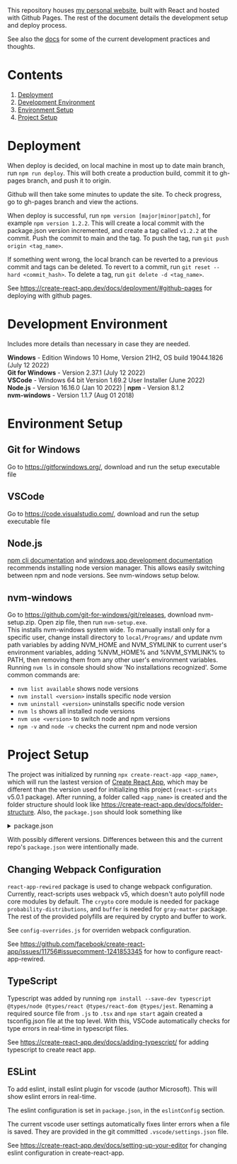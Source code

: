 This repository houses [my personal website](https://fengwei-pi.github.io/), built with React and hosted with Github Pages. The rest of the document details the development setup and deploy process.

See also the [docs](./docs.md) for some of the current development practices and thoughts.

# Contents
1. [Deployment](#deployment)
2. [Development Environment](#development-environment)
3. [Environment Setup](#environment-setup)
5. [Project Setup](#project-setup)

# Deployment
When deploy is decided, on local machine in most up to date main branch, run `npm run deploy`. This will both create a production build, commit it to gh-pages branch, and push it to origin.

Github will then take some minutes to update the site. To check progress, go to gh-pages branch and view the actions.

When deploy is successful, run `npm version [major|minor|patch]`, for example `npm version 1.2.2`. This will create a local commit with the package.json version incremented, and create a tag called `v1.2.2` at the commit. Push the commit to main and the tag. To push the tag, run `git push origin <tag_name>`.

If something went wrong, the local branch can be reverted to a previous commit and tags can be deleted. To revert to a commit, run `git reset --hard <commit_hash>`. To delete a tag, run `git delete -d <tag_name>`.

See https://create-react-app.dev/docs/deployment/#github-pages for deploying with github pages.

# Development Environment

Includes more details than necessary in case they are needed.

**Windows** - Edition	Windows 10 Home, Version 21H2, OS build 19044.1826 (July 12 2022)  
**Git for Windows** - Version 2.37.1 (July 12 2022)  
**VSCode** - Windows 64 bit Version 1.69.2 User Installer (June 2022)  
**Node.js** - Version 16.16.0 (Jan 10 2022) | **npm** - Version 8.1.2  
**nvm-windows** - Version 1.1.7 (Aug 01 2018)

# Environment Setup

## Git for Windows
Go to https://gitforwindows.org/, download and run the setup executable file

## VSCode
Go to https://code.visualstudio.com/, download and run the setup executable file

##  Node.js
[npm cli documentation](https://docs.npmjs.com/downloading-and-installing-node-js-and-npm#windows-node-version-managers) and [windows app development documentation](https://docs.microsoft.com/en-us/windows/dev-environment/javascript/nodejs-on-windows#install-nvm-windows-nodejs-and-npm) recommends installing node version manager. This allows easily switching between npm and node versions. See nvm-windows setup below.

##  nvm-windows
Go to https://github.com/git-for-windows/git/releases, download nvm-setup.zip. Open zip file, then run `nvm-setup.exe`.  
This installs nvm-windows system wide. To manually install only for a specific user, change install directory to `local/Programs/` and update nvm path variables by adding NVM_HOME and NVM_SYMLINK to current user's environment variables, adding %NVM_HOME% and %NVM_SYMLINK% to PATH, then removing them from any other user's environment variables.  
Running `nvm ls` in console should show 'No installations recognized'. Some common commands are:
- `nvm list available` shows node versions
- `nvm install <version>` installs specific node version
- `nvm uninstall <version>` uninstalls specific node version
- `nvm ls` shows all installed node versions
- `nvm use <version>` to switch node and npm versions
- `npm -v` and `node -v` checks the current npm and node version

# Project Setup

The project was initialized by running `npx create-react-app <app_name>`, which will run the lastest version of [Create React App](https://create-react-app.dev/), which may be different than the version used for initializing this project (`react-scripts` v5.0.1 package). After running, a folder called `<app_name>` is created and the folder structure should look like https://create-react-app.dev/docs/folder-structure. Also, the `package.json` should look something like

<details>
  <summary>package.json</summary>

  ```
  {
    "name": "test-app",
    "version": "0.1.0",
    "private": true,
    "dependencies": {
      "@testing-library/jest-dom": "^5.16.5",
      "@testing-library/react": "^13.3.0",
      "@testing-library/user-event": "^13.5.0",
      "react": "^18.2.0",
      "react-dom": "^18.2.0",
      "react-scripts": "4.0.3",
      "web-vitals": "^2.1.4"
    },
    "scripts": {
      "start": "react-scripts start",
      "build": "react-scripts build",
      "test": "react-scripts test",
      "eject": "react-scripts eject"
    },
    "eslintConfig": {
      "extends": [
        "react-app",
        "react-app/jest"
      ]
    },
    "browserslist": {
      "production": [
        ">0.2%",
        "not dead",
        "not op_mini all"
      ],
      "development": [
        "last 1 chrome version",
        "last 1 firefox version",
        "last 1 safari version"
      ]
    }
  }
  ```
</details>

With possibly different versions. Differences between this and the current repo's `package.json` were intentionally made.

## Changing Webpack Configuration

`react-app-rewired` package is used to change webpack configuration. Currently, react-scripts uses webpack v5, which doesn't auto polyfill node core modules by default. The `crypto` core module is needed for package `probability-distributions`, and `buffer` is needed for `gray-matter` package. The rest of the provided polyfills are required by crypto and buffer to work.

See `config-overrides.js` for overriden webpack configuration.

See https://github.com/facebook/create-react-app/issues/11756#issuecomment-1241853345
for how to configure react-app-rewired.

## TypeScript

Typescript was added by running `npm install --save-dev typescript @types/node @types/react @types/react-dom @types/jest`. Renaming a required source file from `.js` to `.tsx` and `npm start` again created a tsconfig.json file at the top level. With this, VSCode automatically checks for type errors in real-time in typescript files.

See https://create-react-app.dev/docs/adding-typescript/ for adding typescript to create react app.

## ESLint

To add eslint, install eslint plugin for vscode (author Microsoft). This will show eslint errors in real-time.

The eslint configuration is set in `package.json`, in the `eslintConfig` section.

The current vscode user settings automatically fixes linter errors when a file is saved. They are provided in the git committed `.vscode/settings.json` file.

See https://create-react-app.dev/docs/setting-up-your-editor for changing eslint configuration in create-react-app.


